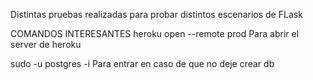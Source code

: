 Distintas pruebas realizadas para probar distintos escenarios de FLask

COMANDOS INTERESANTES
heroku open --remote prod
Para abrir el server de heroku

sudo -u postgres -i
Para entrar en caso de que no deje crear db
